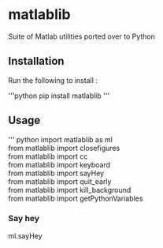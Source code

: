 # matlablib
Suite of Matlab utilities ported over to Python 

## Installation
Run the following to install :

'''python
pip install matlablib
'''

## Usage
''' python
import matlablib as ml  
from matlablib import closefigures  
from matlablib import cc  
from matlablib import keyboard  
from matlablib import sayHey  
from matlablib import quit_early  
from matlablib import kill_background  
from matlablib import getPythonVariables  

### Say hey
ml.sayHey

